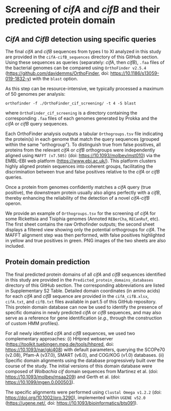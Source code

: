 # Screening of *cifA* and *cifB* and their predicted protein domain 

## *CifA* and *CifB* detection using specific queries

The final *cifA* and *cifB* sequences from types I to XI analyzed in this study are provided in the `cifA-cifB_sequences` directory of this GitHub section. Using these sequences as queries (separately: *cifA*, then *cifB*), `.faa` files of the bacterial genomes can be compared using `OrthoFinder v2.5.4` (<https://github.com/davidemms/OrthoFinder>, doi: <https://10.1186/s13059-019-1832-y>) with the `blast` option. 

As this step can be resource-intensive, we typically processed a maximum of 50 genomes per analysis:

```
orthofinder -f ./OrthoFinder_cif_screening/ -t 4 -S blast 
```
where `OrthoFinder_cif_screening` is a directory containing the corresponding `.faa` files of each genomes generated by Prokka and the *cifA* or *cifB* query sequences.

Each OrthoFinder analysis outputs a tabular `Orthogroups.tsv` file indicating the protein(s) in each genome that match the query sequences (grouped within the same "orthogroup"). To distinguish true from false positives, all proteins from the relevant *cifA* or *cifB* orthogroups were independently aligned using `MAFFT (v7.505)` (doi: <https://10.1093/molbev/mst010>) via the EMBL-EBI web platform (<https://www.ebi.ac.uk/>). This platform clusters highly aligned protein sequences into coherent groups, facilitating the discrimination between true and false positives relative to the *cifA* or *cifB* queries.

Once a protein from genomes confidently matches a *cifA* query (true positive), the downstream protein usually also aligns perfectly with a *cifB*, thereby enhancing the reliability of the detection of a novel *cifA-cifB* operon.

We provide an example of `Orthogroups.tsv` for the screening of *cifA* for some Rickettsia and Tisiphia genomes (Annoted `REBerCha`, `RECanRuf`, etc). The first sheet contains the raw Orthofinder outputs; the second sheet displays a filtered view showing only the potential orthogroups for *cifA*. The MAFFT alignment step was then performed, with false positives highlighted in yellow and true positives in green. PNG images of the two sheets are also included.


## Protein domain prediction

The final predicted protein domains of all *cifA* and *cifB* sequences identified in this study are provided in the `Predicted_protein_domains_databases` directory of this GitHub section. The corresponding abbreviations are listed in Supplementary S2 Table. Detailed domain coordinates (in amino acids) for each *cifA* and *cifB* sequence are provided in the `cifA_cifB.xlsx`, `cifA.txt`, and `cifB.txt` files available in part.5 of this GitHub repository.
This protein domain database can now be used to identify the presence of specific domains in newly predicted *cifA* or *cifB* sequences, and may also serve as a reference for gene identification (*e.g.*, through the construction of custom HMM profiles).

For all newly identified *cifA* and *cifB* sequences, we used two complementary approaches:
(i) HHpred webserver (<https://toolkit.tuebingen.mpg.de/tools/hhpred>, doi: <https://10.1093/nar/gki408>) with default parameters, querying the SCOPe70 (v2.08), Pfam-A (v37.0), SMART (v6.0), and COG/KOG (v1.0) databases.
(ii) Specific domain alignments using the database progressively built over the course of the study. The initial versions of this domain database were composed of *Wolbachia* *cif* domain sequences from Martinez et al. (doi: <https://10.1093/molbev/msaa209>) and Gerth et al. (doi: <https://10.1099/mgen.0.000503>).

The specific alignments were performed using `Clustal Omega v1.2.2` (doi: <https://doi.org/10.1002/pro.3290>), implemented within `UGENE v52.0` (<https://ugene.net/>, doi: <https://10.1093/bioinformatics/bts091>).
